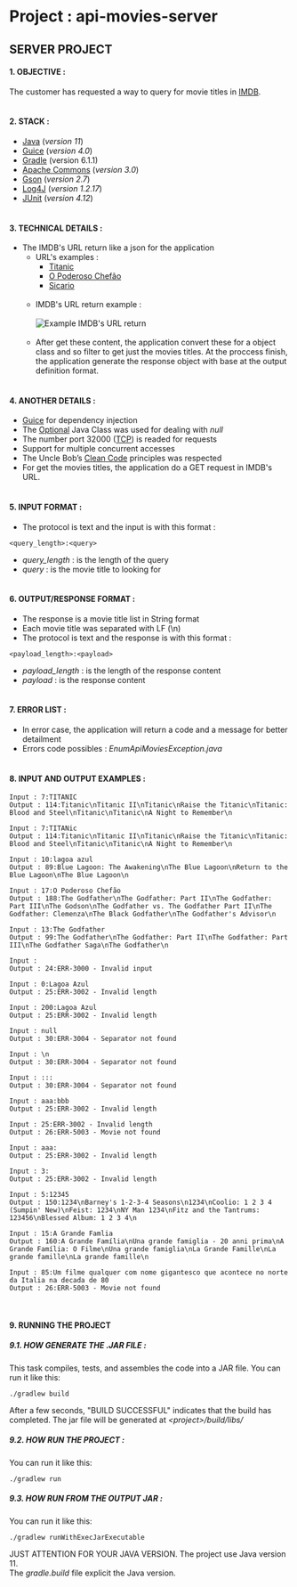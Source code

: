 # Project : api-movies-server
## SERVER PROJECT 
#### 1. OBJECTIVE :
The customer has requested a way to query for movie titles in [IMDB](https://www.imdb.com/).
<br><br>
#### 2. STACK :
- [Java](https://docs.oracle.com/en/java/javase/11/docs/api/index.html) (*version 11*)
- [Guice](https://github.com/google/guice) (*version 4.0*)
- [Gradle](https://docs.gradle.org/6.1.1/release-notes.html) (version 6.1.1)
- [Apache Commons](https://commons.apache.org/) (*version 3.0*)
- [Gson](https://github.com/google/gson) (*version 2.7*)
- [Log4J](https://logging.apache.org/log4j/2.x/) (*version 1.2.17*)
- [JUnit](https://junit.org/) (*version 4.12*)
<br><br>
#### 3. TECHNICAL DETAILS :
- The IMDB's URL return like a json for the application
  - URL's examples :
    - [Titanic](https://sg.media-imdb.com/suggests/t/titanic.json)
    - [O Poderoso Chefão](https://sg.media-imdb.com/suggests/o/o%20poderoso%20chef%C3%A3o.json)
    - [Sicario](https://sg.media-imdb.com/suggests/s/sicario.json)
    <br><br>
  - IMDB's URL return example :<br><br>
![Example IMDB's URL return](https://i.imgur.com/nhq6bLU.png)
    <br><br>  
  - After get these content, the application convert these for a object class and so filter to get just the movies titles. At the proccess finish, the application generate the response object with base at the output definition format.
<br><br>
#### 4. ANOTHER DETAILS :
- [Guice](https://github.com/google/guice) for dependency injection
- The [Optional](https://docs.oracle.com/en/java/javase/11/docs/api/java.base/java/util/Optional.html) Java Class was used for dealing with *null*
- The number port  32000 ([TCP](https://pt.wikipedia.org/wiki/Transmission_Control_Protocol)) is readed for requests
- Support for multiple concurrent accesses
- The Uncle Bob’s [Clean Code](https://www.amazon.com/Clean-Code-Handbook-Software-Craftsmanship/dp/0132350882) principles was respected
- For get the movies titles, the application do a GET request in IMDB's URL.
<br><br>
#### 5. INPUT FORMAT :
- The protocol is text and the input is with this format :
```text
<query_length>:<query>
```
- *query_length* : is the length of the query
- *query* : is the movie title to looking for
<br><br>
#### 6. OUTPUT/RESPONSE FORMAT :
- The response is a movie title list in String format
- Each movie title was separated with LF (\n)
- The protocol is text and the response is with this format :  
```text
<payload_length>:<payload>
```
- *payload_length* : is the length of the response content
- *payload* : is the response content
<br><br>
#### 7. ERROR LIST :
- In error case, the application will return a code and a message for better detailment
- Errors code possibles : *EnumApiMoviesException.java* 
<br><br>
#### 8. INPUT AND OUTPUT EXAMPLES :
```text
Input : 7:TITANIC
Output : 114:Titanic\nTitanic II\nTitanic\nRaise the Titanic\nTitanic: Blood and Steel\nTitanic\nTitanic\nA Night to Remember\n
```

```text
Input : 7:TITANic
Output : 114:Titanic\nTitanic II\nTitanic\nRaise the Titanic\nTitanic: Blood and Steel\nTitanic\nTitanic\nA Night to Remember\n
```

```text
Input : 10:lagoa azul
Output : 89:Blue Lagoon: The Awakening\nThe Blue Lagoon\nReturn to the Blue Lagoon\nThe Blue Lagoon\n
```

```text
Input : 17:O Poderoso Chefão
Output : 188:The Godfather\nThe Godfather: Part II\nThe Godfather: Part III\nThe Godson\nThe Godfather vs. The Godfather Part II\nThe Godfather: Clemenza\nThe Black Godfather\nThe Godfather's Advisor\n
```

```text
Input : 13:The Godfather
Output : 99:The Godfather\nThe Godfather: Part II\nThe Godfather: Part III\nThe Godfather Saga\nThe Godfather\n
```

```text
Input : 
Output : 24:ERR-3000 - Invalid input
```

```text
Input : 0:Lagoa Azul
Output : 25:ERR-3002 - Invalid length
```

```text
Input : 200:Lagoa Azul
Output : 25:ERR-3002 - Invalid length
```

```text
Input : null
Output : 30:ERR-3004 - Separator not found
```

```text
Input : \n
Output : 30:ERR-3004 - Separator not found
```

```text
Input : :::
Output : 30:ERR-3004 - Separator not found
```

```text
Input : aaa:bbb
Output : 25:ERR-3002 - Invalid length
```

```text
Input : 25:ERR-3002 - Invalid length
Output : 26:ERR-5003 - Movie not found
```

```text
Input : aaa:
Output : 25:ERR-3002 - Invalid length
```

```text
Input : 3:
Output : 25:ERR-3002 - Invalid length
```

```text
Input : 5:12345
Output : 150:1234\nBarney's 1-2-3-4 Seasons\n1234\nCoolio: 1 2 3 4 (Sumpin' New)\nFeist: 1234\nNY Man 1234\nFitz and the Tantrums: 123456\nBlessed Album: 1 2 3 4\n
```

```text
Input : 15:A Grande Famlia
Output : 160:A Grande Família\nUna grande famiglia - 20 anni prima\nA Grande Família: O Filme\nUna grande famiglia\nLa Grande Famille\nLa grande famille\nLa grande famille\n
```

```text
Input : 85:Um filme qualquer com nome gigantesco que acontece no norte da Italia na decada de 80
Output : 26:ERR-5003 - Movie not found
```
<br>

#### 9.  RUNNING THE PROJECT  
##### 9.1. HOW GENERATE THE .JAR FILE :
This task compiles, tests, and assembles the code into a JAR file. You can run it like this:
```text
./gradlew build
```
After a few seconds, "BUILD SUCCESSFUL" indicates that the build has completed.
The jar file will be generated at *\<project\>/build/libs/*
<br>
##### 9.2. HOW RUN THE PROJECT :
You can run it like this:
```text
./gradlew run
```
##### 9.3. HOW RUN FROM THE OUTPUT JAR  :
You can run it like this:
```text
./gradlew runWithExecJarExecutable
```
JUST ATTENTION FOR YOUR JAVA VERSION. The project use Java version 11.<br>
The *gradle.build* file explicit the Java version.